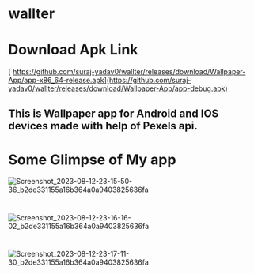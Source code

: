 # wallter
# Download Apk Link
[ https://github.com/suraj-yadav0/wallter/releases/download/Wallpaper-App/app-x86_64-release.apk](https://github.com/suraj-yadav0/wallter/releases/download/Wallpaper-App/app-debug.apk)
 

## This is Wallpaper app for Android and IOS devices made with help of Pexels api.
# Some Glimpse of My app

![Screenshot_2023-08-12-23-15-50-36_b2de331155a16b364a0a9403825636fa](https://github.com/suraj-yadav0/wallter/assets/90672206/0c8fc0fc-7822-4a8e-aa6d-68a9267b5220)

# 

![Screenshot_2023-08-12-23-16-16-02_b2de331155a16b364a0a9403825636fa](https://github.com/suraj-yadav0/wallter/assets/90672206/9a696e67-b2ef-4a97-bf41-a11caa7d5420)

#

![Screenshot_2023-08-12-23-17-11-30_b2de331155a16b364a0a9403825636fa](https://github.com/suraj-yadav0/wallter/assets/90672206/1a41be61-5330-473b-a8c3-54ecbad28c2b)

